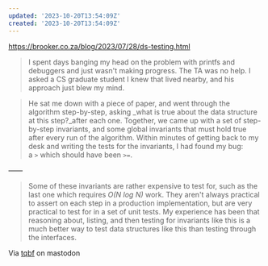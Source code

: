 ```yaml
---
updated: '2023-10-20T13:54:09Z'
created: '2023-10-20T13:54:09Z'
---
```

https://brooker.co.za/blog/2023/07/28/ds-testing.html

> I spent days banging my head on the problem with printfs and debuggers and just wasn't making progress. The TA was no help. I asked a CS graduate student I knew that lived nearby, and his approach just blew my mind.

> He sat me down with a piece of paper, and went through the algorithm step-by-step, asking _what is true about the data structure at this step?_after each one. Together, we came up with a set of step-by-step invariants, and some global invariants that must hold true after every run of the algorithm. Within minutes of getting back to my desk and writing the tests for the invariants, I had found my bug: a `>` which should have been `>=`.

——

> Some of these invariants are rather expensive to test for, such as the last one which requires _O(N log N)_ work. They aren't always practical to assert on each step in a production implementation, but are very practical to test for in a set of unit tests. My experience has been that reasoning about, listing, and then testing for invariants like this is a much better way to test data structures like this than testing through the interfaces.

Via [tqbf](https://infosec.exchange/@tqbf/110995587250475638) on mastodon 